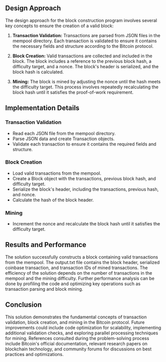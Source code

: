 

## Design Approach
The design approach for the block construction program involves several key concepts to ensure the creation of a valid block:

1. **Transaction Validation:** Transactions are parsed from JSON files in the mempool directory. Each transaction is validated to ensure it contains the necessary fields and structure according to the Bitcoin protocol.

2. **Block Creation:** Valid transactions are collected and included in the block. The block includes a reference to the previous block hash, a difficulty target, and a nonce. The block's header is serialized, and the block hash is calculated.

3. **Mining:** The block is mined by adjusting the nonce until the hash meets the difficulty target. This process involves repeatedly recalculating the block hash until it satisfies the proof-of-work requirement.

## Implementation Details
### Transaction Validation
- Read each JSON file from the mempool directory.
- Parse JSON data and create Transaction objects.
- Validate each transaction to ensure it contains the required fields and structure.

### Block Creation
- Load valid transactions from the mempool.
- Create a Block object with the transactions, previous block hash, and difficulty target.
- Serialize the block's header, including the transactions, previous hash, and nonce.
- Calculate the hash of the block header.

### Mining
- Increment the nonce and recalculate the block hash until it satisfies the difficulty target.

## Results and Performance
The solution successfully constructs a block containing valid transactions from the mempool. The output.txt file contains the block header, serialized coinbase transaction, and transaction IDs of mined transactions. The efficiency of the solution depends on the number of transactions in the mempool and the mining difficulty. Further performance analysis can be done by profiling the code and optimizing key operations such as transaction parsing and block mining.

## Conclusion
This solution demonstrates the fundamental concepts of transaction validation, block creation, and mining in the Bitcoin protocol. Future improvements could include code optimization for scalability, implementing additional validation checks, and exploring parallel processing techniques for mining. References consulted during the problem-solving process include Bitcoin's official documentation, relevant research papers on blockchain technology, and community forums for discussions on best practices and optimizations.
